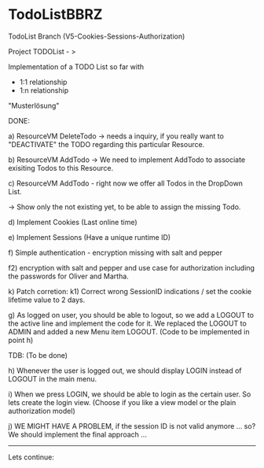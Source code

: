 # TodoListBBRZ
TodoList 
Branch (V5-Cookies-Sessions-Authorization)

Project TODOList - >

Implementation of a TODO List so far with
- 1:1 relationship
- 1:n relationship

"Musterlösung"

DONE: 

a) ResourceVM DeleteTodo -> needs a inquiry, if you really want to "DEACTIVATE"
the TODO regarding this particular Resource.

b) ResourceVM AddTodo -> We need to implement AddTodo to associate exisiting Todos
to this Resource.

c) ResourceVM AddTodo - right now we offer all Todos in the DropDown List.

-> Show only the not existing yet, to be able to assign the missing Todo. 

d) Implement Cookies (Last online time)

e) Implement Sessions (Have a unique runtime ID)

f) Simple authentication - encryption missing with salt and pepper

f2) encryption with salt and pepper and use case for authorization
including the passwords for Oliver and Martha. 

k) Patch corretion: 
k1) Correct wrong SessionID indications / set the cookie lifetime value to 2 days.

g) As logged on user, you should be able to logout, so we add a LOGOUT to the active line and 
implement the code for it. We replaced the LOGOUT to ADMIN and added a new Menu item LOGOUT.
(Code to be implemented in point h)


TDB: (To be done)
 

h) Whenever the user is logged out, we should display LOGIN instead of LOGOUT in the main menu. 

i) When we press LOGIN, we should be able to login as the certain user. 
So lets create the login view. (Choose if you like a view model or the plain authorization model)

j) WE MIGHT HAVE A PROBLEM, if the session ID is not valid anymore ... so? 
We should implement the final approach ... 

--------------------------

Lets continue: 












